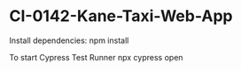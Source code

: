 # CI-0142-Kane-Taxi-Web-App

Install dependencies:
npm install

To start Cypress Test Runner
npx cypress open

